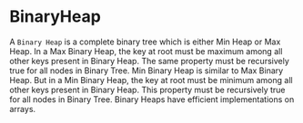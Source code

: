 # BinaryHeap

A `Binary Heap` is a complete binary tree which is either Min Heap or Max Heap. In a Max Binary Heap, the key at root must be maximum among all other keys present in Binary Heap. The same property must be recursively true for all nodes in Binary Tree. Min Binary Heap is similar to Max Binary Heap. But in a Min Binary Heap, the key at root must be minimum among all other keys present in Binary Heap. This property must be recursively true for all nodes in Binary Tree. Binary Heaps have efficient implementations on arrays.